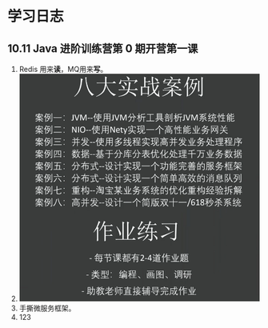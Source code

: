 # 学习日志

## 10.11 Java 进阶训练营第 0 期开营第一课

1. Redis 用来**读**，MQ用来**写**。
2. ![image-20201011205715012](..\pics\image-20201011205715012.png)
3. 手撕微服务框架。
4. 123

